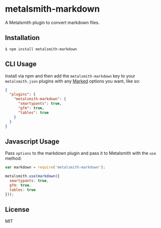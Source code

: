 
# metalsmith-markdown

  A Metalsmith plugin to convert markdown files.

## Installation

    $ npm install metalsmith-markdown

## CLI Usage

  Install via npm and then add the `metalsmith-markdown` key to your `metalsmith.json` plugins with any [Marked](https://github.com/chjj/marked) options you want, like so:

```json
{
  "plugins": {
    "metalsmith-markdown": {
      "smartypants": true,
      "gfm": true,
      "tables": true
    }
  }
}
```

## Javascript Usage

  Pass `options` to the markdown plugin and pass it to Metalsmith with the `use` method:

```js
var markdown = require('metalsmith-markdown');

metalsmith.use(markdown({
  smartypants: true,
  gfm: true,
  tables: true
}));
```

## License

  MIT